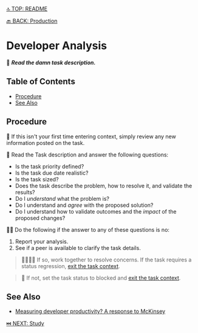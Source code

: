[🔝 TOP: README](README.md)

[🔙 BACK: Production](README.md#production)

Developer Analysis
================================

📖 ***Read the damn task description.***

Table of Contents
----------------------------

- [Procedure](#procedure)
- [See Also](#see-also)

Procedure
----------------

🔂 If this isn't your first time entering context, simply review any new information posted on the task.

🧐 Read the Task description and answer the following questions:

- Is the task priority defined?
- Is the task due date realistic?
- Is the task sized?
- Does the task describe the problem, how to resolve it, and validate the results?
- Do I *understand* what the problem is?
- Do I understand and *agree* with the proposed solution?
- Do I understand how to validate outcomes and the *impact* of the proposed changes?

👎🏻 Do the following if the answer to any of these questions is no:

1. Report your analysis.
2. See if a peer is available to clarify the task details.

> 🫱🏻‍🫲🏿 If so, work together to resolve concerns. If the task requires a status regression, [exit the task context](README.md#debrief).

> 🛑 If not, set the task status to blocked and [exit the task context](README.md#debrief).

See Also
--------------

- [Measuring developer productivity? A response to McKinsey](https://newsletter.pragmaticengineer.com/p/measuring-developer-productivity?utm_source=tldrwebdev)

[⏭️ NEXT: Study](README.md#study)
